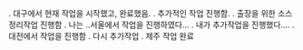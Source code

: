 . 대구에서 현재 작업을 시작했고, 완료했음.
. 추가적인 작업 진행함.
. 출장을 위한 소스 정리작업 진행함
. 나는 ..서울에서 작업을 진행하였다...
. 내가 추가작업을 진행했다....
. 대전에서 작업을 진행함
. 다시 추가작업
. 제주 작업 완료

